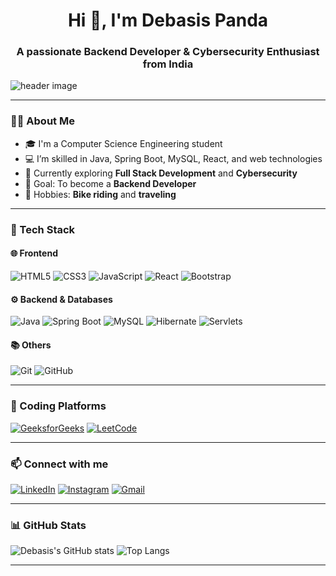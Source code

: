 <h1 align="center">Hi 👋, I'm Debasis Panda</h1>
<h3 align="center">A passionate Backend Developer & Cybersecurity Enthusiast from India</h3>

<img align="center" src="https://github.com/debasispanda13/debasispanda13/assets/your-image-id/banner-image.png" alt="header image" />

---

### 👨‍💻 About Me

- 🎓 I'm a Computer Science Engineering student  
- 💻 I’m skilled in Java, Spring Boot, MySQL, React, and web technologies  
- 🌱 Currently exploring **Full Stack Development** and **Cybersecurity**  
- 🎯 Goal: To become a **Backend Developer**  
- 🛵 Hobbies: **Bike riding** and **traveling**

---

### 🚀 Tech Stack

#### 🌐 Frontend  
![HTML5](https://img.shields.io/badge/html5-%23E34F26.svg?style=for-the-badge&logo=html5&logoColor=white)
![CSS3](https://img.shields.io/badge/css3-%231572B6.svg?style=for-the-badge&logo=css3&logoColor=white)
![JavaScript](https://img.shields.io/badge/javascript-%23323330.svg?style=for-the-badge&logo=javascript&logoColor=%23F7DF1E)
![React](https://img.shields.io/badge/react-%2320232a.svg?style=for-the-badge&logo=react&logoColor=%2361DAFB)
![Bootstrap](https://img.shields.io/badge/bootstrap-%23563D7C.svg?style=for-the-badge&logo=bootstrap&logoColor=white)

#### ⚙️ Backend & Databases  
![Java](https://img.shields.io/badge/java-%23ED8B00.svg?style=for-the-badge&logo=java&logoColor=white)
![Spring Boot](https://img.shields.io/badge/spring%20boot-%236DB33F.svg?style=for-the-badge&logo=springboot&logoColor=white)
![MySQL](https://img.shields.io/badge/mysql-%2300f.svg?style=for-the-badge&logo=mysql&logoColor=white)
![Hibernate](https://img.shields.io/badge/hibernate-%23323232.svg?style=for-the-badge&logo=hibernate&logoColor=white)
![Servlets](https://img.shields.io/badge/servlet-grey?style=for-the-badge)

#### 📚 Others  
![Git](https://img.shields.io/badge/git-%23F05033.svg?style=for-the-badge&logo=git&logoColor=white)
![GitHub](https://img.shields.io/badge/github-%23121011.svg?style=for-the-badge&logo=github&logoColor=white)

---

### 🧩 Coding Platforms

[![GeeksforGeeks](https://img.shields.io/badge/GeeksforGeeks-05AA4D?style=for-the-badge&logo=geeksforgeeks&logoColor=white)](https://auth.geeksforgeeks.org/user/debasispanda13)
[![LeetCode](https://img.shields.io/badge/LeetCode-FFA116?style=for-the-badge&logo=LeetCode&logoColor=white)](https://leetcode.com/debasispanda13)

---

### 📫 Connect with me

[![LinkedIn](https://img.shields.io/badge/LinkedIn-%230077B5.svg?style=for-the-badge&logo=linkedin&logoColor=white)](https://www.linkedin.com/in/debasis-panda-75b09b244)
[![Instagram](https://img.shields.io/badge/Instagram-E4405F?style=for-the-badge&logo=instagram&logoColor=white)](https://www.instagram.com/unpolished_dreamer)
[![Gmail](https://img.shields.io/badge/Gmail-D14836?style=for-the-badge&logo=gmail&logoColor=white)](mailto:pandadebasis036@gmail.com)

---

### 📊 GitHub Stats

![Debasis's GitHub stats](https://github-readme-stats.vercel.app/api?username=captain45&show_icons=true&theme=radical)
![Top Langs](https://github-readme-stats.vercel.app/api/top-langs/?username=captain45&layout=compact&theme=radical)

---

